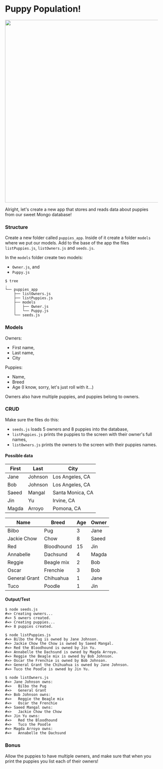 # Puppy Population!

<img src="http://www.pamperedpetz.net/wp-content/uploads/2015/09/Puppy1.jpg" width="600">

Alright, let's create a new app that stores and reads data
about puppies from our sweet Mongo database!

### Structure

Create a new folder called `puppies_app`. Inside of it create a
folder `models` where we put our models. Add to the base of the
app the files `listPuppies.js`, `listOwners.js` and `seeds.js`.

In the `models` folder create two models:

- `Owner.js`, and
- `Puppy.js`

```
$ tree
.
└── puppies_app
    ├── listOwners.js
    ├── listPuppies.js
    ├── models
    │   ├── Owner.js
    │   └── Puppy.js
    └── seeds.js
```

### Models

Owners:

- First name,
- Last name,
- City

Puppies:

- Name,
- Breed
- Age (I know, sorry, let's just roll with it…)

Owners also have multiple puppies, and puppies belong to owners.

### CRUD

Make sure the files do this:

- `seeds.js` loads 5 owners and 8 puppies into the database,
- `listPuppies.js` prints the puppies to the screen with
  their owner's full names,
- `listOwners.js` prints the owners to the screen with their
  puppies names.

#### Possible data

| First | Last    | City             |
|-------|---------|------------------|
| Jane  | Johnson | Los Angeles, CA  |
| Bob   | Johnson | Los Angeles, CA  |
| Saeed | Mangal  | Santa Monica, CA |
| Jin   | Yu      | Irvine, CA       |
| Magda | Arroyo  | Pomona, CA       |

| Name          | Breed      | Age | Owner |
|---------------|------------|-----|-------|
| Bilbo         | Pug        | 3   | Jane  |
| Jackie Chow   | Chow       | 8   | Saeed |
| Red           | Bloodhound | 15  | Jin   |
| Annabelle     | Dachsund   | 4   | Magda |
| Reggie        | Beagle mix | 2   | Bob   |
| Oscar         | Frenchie   | 3   | Bob   |
| General Grant | Chihuahua  | 1   | Jane  |
| Tuco          | Poodle     | 1   | Jin   |

#### Output/Test

```
$ node seeds.js
#=> Creating owners...
#=> 5 owners created.
#=> Creating puppies...
#=> 8 puppies created.
```

```
$ node listPuppies.js
#=> Bilbo the Pug is owned by Jane Johnson.
#=> Jackie Chow the Chow is owned by Saeed Mangal.
#=> Red the Bloodhound is owned by Jin Yu.
#=> Annabelle the Dachsund is owned by Magda Arroyo.
#=> Reggie the Beagle mix is owned by Bob Johnson.
#=> Oscar the Frenchie is owned by Bob Johnson.
#=> General Grant the Chihuahua is owned by Jane Johnson.
#=> Tuco the Poodle is owned by Jin Yu.
```

```
$ node listOwners.js
#=> Jane Johnson owns:
#=>   Bilbo the Pug
#=>   General Grant
#=> Bob Johnson owns:
#=>   Reggie the Beagle mix
#=>   Oscar the Frenchie
#=> Saeed Mangal owns:
#=>   Jackie Chow the Chow
#=> Jin Yu owns:
#=>   Red the Bloodhound
#=>   Tuco the Poodle
#=> Magda Arroyo owns:
#=>   Annabelle the Dachsund

```

### Bonus

Allow the puppies to have multiple owners, and make sure that
when you print the puppies you list each of their owners!
